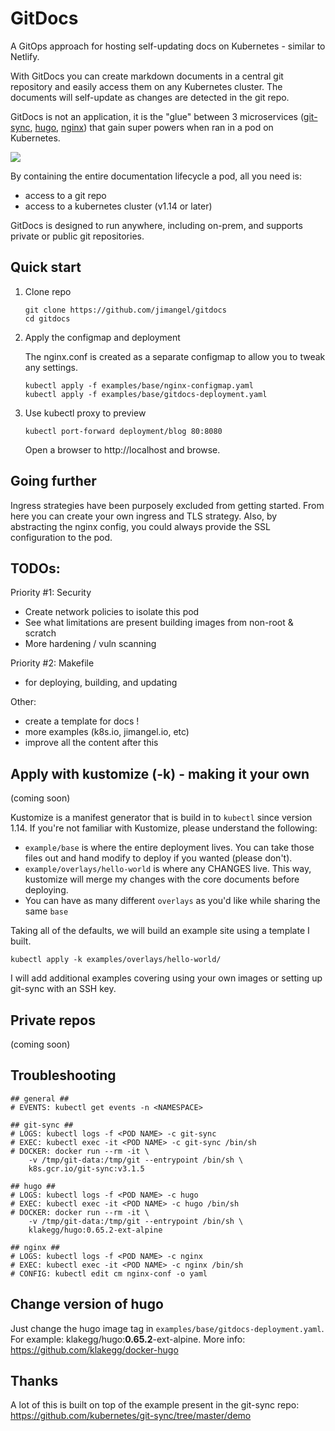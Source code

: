 # GitDocs
A GitOps approach for hosting self-updating docs on Kubernetes - similar to Netlify.

With GitDocs you can create markdown documents in a central git repository and easily access them on any Kubernetes cluster. The documents will self-update as changes are detected in the git repo.

GitDocs is not an application, it is the "glue" between 3 microservices ([git-sync](https://github.com/kubernetes/git-sync), [hugo](https://gohugo.io), [nginx](https://www.nginx.com)) that gain super powers when ran in a pod on Kubernetes.

![](https://i.imgur.com/VIe32Ai.png)


By containing the entire documentation lifecycle a pod, all you need is:
- access to a git repo
- access to a kubernetes cluster (v1.14 or later)

GitDocs is designed to run anywhere, including on-prem, and supports private or public git repositories.

## Quick start

1) Clone repo
    ```
    git clone https://github.com/jimangel/gitdocs
    cd gitdocs
    ```
1) Apply the configmap and deployment

    The nginx.conf is created as a separate configmap to allow you to tweak any settings.

    ```
    kubectl apply -f examples/base/nginx-configmap.yaml
    kubectl apply -f examples/base/gitdocs-deployment.yaml
    ```

1) Use kubectl proxy to preview
    ```
    kubectl port-forward deployment/blog 80:8080
    ```

    Open a browser to http://localhost and browse.

## Going further

Ingress strategies have been purposely excluded from getting started. From here you can create your own ingress and TLS strategy. Also, by abstracting the nginx config, you could always provide the SSL configuration to the pod.

## TODOs:

Priority #1: Security
- Create network policies to isolate this pod
- See what limitations are present building images from non-root & scratch
- More hardening / vuln scanning

Priority #2: Makefile
- for deploying, building, and updating

Other:
- create a template for docs !
- more examples (k8s.io, jimangel.io, etc)
- improve all the content after this

## Apply with kustomize (-k) - making it your own

(coming soon)

Kustomize is a manifest generator that is build in to `kubectl` since version 1.14. If you're not familiar with Kustomize, please understand the following:

- `example/base` is where the entire deployment lives. You can take those files out and hand modify to deploy if you wanted (please don't).
- `example/overlays/hello-world` is where any CHANGES live. This way, kustomize will merge my changes with the core documents before deploying.
- You can have as many different `overlays` as you'd like while sharing the same `base`

Taking all of the defaults, we will build an example site using a template I built. 

```
kubectl apply -k examples/overlays/hello-world/
```

I will add additional examples covering using your own images or setting up git-sync with an SSH key.

## Private repos

(coming soon)





## Troubleshooting

```
## general ##
# EVENTS: kubectl get events -n <NAMESPACE>

## git-sync ##
# LOGS: kubectl logs -f <POD NAME> -c git-sync
# EXEC: kubectl exec -it <POD NAME> -c git-sync /bin/sh
# DOCKER: docker run --rm -it \
    -v /tmp/git-data:/tmp/git --entrypoint /bin/sh \
    k8s.gcr.io/git-sync:v3.1.5

## hugo ##
# LOGS: kubectl logs -f <POD NAME> -c hugo
# EXEC: kubectl exec -it <POD NAME> -c hugo /bin/sh
# DOCKER: docker run --rm -it \
    -v /tmp/git-data:/tmp/git --entrypoint /bin/sh \
    klakegg/hugo:0.65.2-ext-alpine
    
## nginx ##
# LOGS: kubectl logs -f <POD NAME> -c nginx
# EXEC: kubectl exec -it <POD NAME> -c nginx /bin/sh
# CONFIG: kubectl edit cm nginx-conf -o yaml
```

## Change version of hugo

Just change the hugo image tag in `examples/base/gitdocs-deployment.yaml`. For example: klakegg/hugo:**0.65.2**-ext-alpine. More info: https://github.com/klakegg/docker-hugo

## Thanks

A lot of this is built on top of the example present in the git-sync repo: https://github.com/kubernetes/git-sync/tree/master/demo